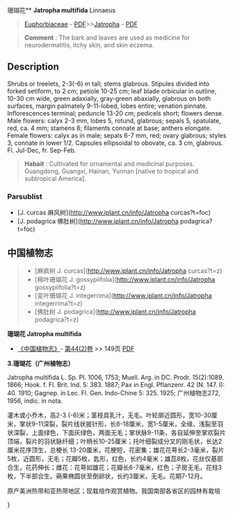 珊瑚花** **Jatropha multifida** Linnaeus

> [Euphorbiaceae](http://www.iplant.cn/info/Euphorbiaceae?t=foc) - [PDF](http://www.iplant.cn/foc/pdf/Euphorbiaceae.pdf)>>[Jatropha](http://www.iplant.cn/info/Jatropha?t=foc) - [PDF](http://www.iplant.cn/foc/pdf/Jatropha.pdf)


> **Comment** : 
> The bark and leaves are used as medicine for neurodermatitis, itchy skin, and skin eczema.

## Description

Shrubs or treelets, 2-3(-6) m tall; stems glabrous. Stipules divided into forked setiform, to 2 cm; petiole 10-25 cm; leaf blade orbicular in outline, 10-30 cm wide, green adaxially, gray-green abaxially, glabrous on both surfaces, margin palmately 9-11-lobed, lobes entire; venation pinnate. Inflorescences terminal; peduncle 13-20 cm; pedicels short; flowers dense. Male flowers: calyx 2-3 mm, lobes 5, rotund, glabrous; sepals 5, spatulate, red, ca. 4 mm; stamens 8; filaments connate at base; anthers elongate. Female flowers: calyx as in male; sepals 6-7 mm, red; ovary glabrous; styles 3, connate in lower 1/2. Capsules ellipsoidal to obovate, ca. 3 cm, glabrous. Fl. Jul-Dec, fr. Sep-Feb.


> **Habait** : 
> Cultivated for ornamental and medicinal purposes. Guangdong, Guangxi, Hainan, Yunnan [native to tropical and subtropical America].



### Parsublist

* [J.  curcas  麻风树](http://www.iplant.cn/info/Jatropha curcas?t=foc)
* [J.  podagrica  佛肚树](http://www.iplant.cn/info/Jatropha podagrica?t=foc)


## 中国植物志

> * [麻疯树  J.  curcas](http://www.iplant.cn/info/Jatropha curcas?t=z)
> * [棉叶珊瑚花  J.  gossypiifolia](http://www.iplant.cn/info/Jatropha gossypiifolia?t=z)
> * [变叶珊瑚花  J.  integerrima](http://www.iplant.cn/info/Jatropha integerrima?t=z)
> * [佛肚树  J.  podagrica](http://www.iplant.cn/info/Jatropha podagrica?t=z)


**珊瑚花 Jatropha multifida**

* [《中国植物志》](http://www.iplant.cn/frps)- [第44(2)卷](http://www.iplant.cn/frps/vol/44(2)) >> 149页 [PDF](http://www.iplant.cn/frps/pdf/70/272.PDF)


**3.珊瑚花（广州植物志）**

Jatropha multifida L. Sp. Pl. 1006, 1753; Muell. Arg. in DC. Prodr. 15(2):1089. 1866; Hook. f. Fl. Brit. Ind. 5: 383. 1887; Pax in Engl. Pflanzenr. 42 (N. 147. I): 40. 1910; Gagnep. in Lec. Fl. Gen. Indo-Chine 5: 325. 1925; 广州植物志272, 1956, indic. in nota.

灌木或小乔木，高2-3 (-6)米；茎枝具乳汁，无毛。叶轮廓近圆形，宽10-30厘米，掌状9-11深裂，裂片线状披针形，长8-18厘米，宽1-5厘米，全缘、浅裂至羽状深裂，上面绿色，下面灰绿色，两面无毛；掌状脉9-11条，各自延伸至掌欢裂片顶端，裂片的羽状脉纤细；叶柄长10-25厘米；托叶细裂成分叉的刚毛状，长达2厘米花序顶生，总梗长 13-20厘米，花梗短，花密集；雄花花萼长2-3毫米，裂片5枚，近圆形，无毛；花瓣5枚，匙形，红色，长约4毫米；雄蕊8枚，花丝仅基部合生，花药伸长；雌花：花萼如雄花；花瓣长6-7毫米，红色；子房无毛，花柱3枚，下半部合生。蒴果椭圆状至倒卵状，长约3厘米，无毛。花期7-12月。

原产美洲热带和亚热带地区；现栽培作观赏植物。我国南部各省区的园林有栽培



}